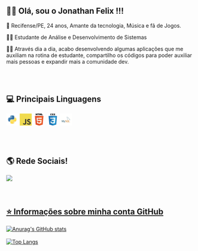 ## 🖐🏼 Olá, sou o <strong> Jonathan Felix !!! </strong>


🙋 Recifense/PE, 24 anos, Amante da tecnologia, Música e fã de Jogos.  

👩‍💻 Estudante de Análise e Desenvolvimento de Sistemas 

🤝🏼 Através dia a dia, acabo desenvolvendo algumas aplicações que me auxiliam na rotina de estudante, compartilho os códigos para poder auxiliar mais pessoas e expandir mais a comunidade dev.


</br>
</br>

## 💻 Principais Linguagens


<code><img height="32" src="https://raw.githubusercontent.com/github/explore/80688e429a7d4ef2fca1e82350fe8e3517d3494d/topics/python/python.png" alt="python"/></code>
<code><img height="32" src="https://raw.githubusercontent.com/github/explore/80688e429a7d4ef2fca1e82350fe8e3517d3494d/topics/javascript/javascript.png" alt="Javascript"/></code>
<code><img height="32" src="https://raw.githubusercontent.com/github/explore/80688e429a7d4ef2fca1e82350fe8e3517d3494d/topics/html/html.png" alt="HTML5"/></code>
<code><img height="32" src="https://raw.githubusercontent.com/github/explore/80688e429a7d4ef2fca1e82350fe8e3517d3494d/topics/css/css.png" alt="CSS"/></code>
<code><img height="32" src="https://raw.githubusercontent.com/github/explore/80688e429a7d4ef2fca1e82350fe8e3517d3494d/topics/mysql/mysql.png" alt="MySQL"/></code>

</br>
</br>


## 🌎 Rede Sociais!

 <div>
 <a href="https://www.linkedin.com/in/jonathan-felix-a7439119b/" target="blank"><img height ="32" src="https://cdn-icons-png.flaticon.com/512/145/145807.png" target="blank">
 
 </div>



</br>
</br>

## ⭐ Informações sobre minha conta GitHub
![Anurag's GitHub stats](https://github-readme-stats.vercel.app/api?username=JonaThFelix&show_icons=true&theme=dark)
</br>
</br>
[![Top Langs](https://github-readme-stats.vercel.app/api/top-langs/?username=JonaThFelix&layout=compact&theme=dark)](https://github.com/JonaThFelix/github-readme-stats)

</br>


